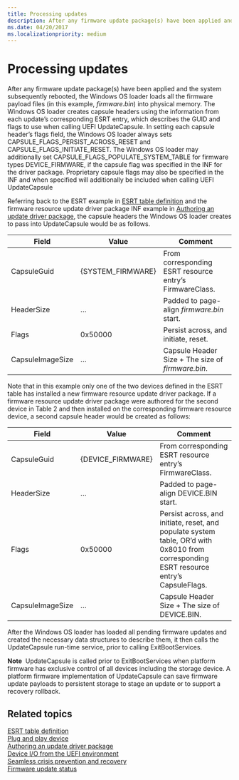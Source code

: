 ```yaml
---
title: Processing updates
description: After any firmware update package(s) have been applied and the system subsequently rebooted, the Windows OS loader loads all the firmware payload files (in this example, firmware.bin) into physical memory.
ms.date: 04/20/2017
ms.localizationpriority: medium
---
```


# Processing updates


After any firmware update package(s) have been applied and the system subsequently rebooted, the Windows OS loader loads all the firmware payload files (in this example, *firmware.bin*) into physical memory. The Windows OS loader creates capsule headers using the information from each update’s corresponding ESRT entry, which describes the GUID and flags to use when calling UEFI UpdateCapsule. In setting each capsule header’s flags field, the Windows OS loader always sets CAPSULE\_FLAGS\_PERSIST\_ACROSS\_RESET and CAPSULE\_FLAGS\_INITIATE\_RESET. The Windows OS loader may additionally set CAPSULE\_FLAGS\_POPULATE\_SYSTEM\_TABLE for firmware types DEVICE\_FIRMWARE, if the capsule flag was specified in the INF for the driver package. Proprietary capsule flags may also be specified in the INF and when specified will additionally be included when calling UEFI UpdateCapsule

Referring back to the ESRT example in [ESRT table definition](esrt-table-definition.md) and the firmware resource update driver package INF example in [Authoring an update driver package](authoring-an-update-driver-package.md), the capsule headers the Windows OS loader creates to pass into UpdateCapsule would be as follows.

| Field            | Value              | Comment                                                 |
|------------------|--------------------|---------------------------------------------------------|
| CapsuleGuid      | {SYSTEM\_FIRMWARE} | From corresponding ESRT resource entry’s FirmwareClass. |
| HeaderSize       | …                  | Padded to page-align *firmware.bin* start.              |
| Flags            | 0x50000            | Persist across, and initiate, reset.                    |
| CapsuleImageSize | …                  | Capsule Header Size + The size of *firmware.bin*.       |

 

Note that in this example only one of the two devices defined in the ESRT table has installed a new firmware resource update driver package. If a firmware resource update driver package were authored for the second device in Table 2 and then installed on the corresponding firmware resource device, a second capsule header would be created as follows:

| Field            | Value              | Comment                                                                                                                                 |
|------------------|--------------------|-----------------------------------------------------------------------------------------------------------------------------------------|
| CapsuleGuid      | {DEVICE\_FIRMWARE} | From corresponding ESRT resource entry’s FirmwareClass.                                                                                 |
| HeaderSize       | …                  | Padded to page-align DEVICE.BIN start.                                                                                                  |
| Flags            | 0x50000            | Persist across, and initiate, reset, and populate system table, OR’d with 0x8010 from corresponding ESRT resource entry’s CapsuleFlags. |
| CapsuleImageSize | …                  | Capsule Header Size + The size of DEVICE.BIN.                                                                                           |

 

After the Windows OS loader has loaded all pending firmware updates and created the necessary data structures to describe them, it then calls the UpdateCapsule run-time service, prior to calling ExitBootServices.

**Note**  UpdateCapsule is called prior to ExitBootServices when platform firmware has exclusive control of all devices including the storage device. A platform firmware implementation of UpdateCapsule can save firmware update payloads to persistent storage to stage an update or to support a recovery rollback.

 

## Related topics
[ESRT table definition](esrt-table-definition.md)  
[Plug and play device](plug-and-play-device.md)  
[Authoring an update driver package](authoring-an-update-driver-package.md)  
[Device I/O from the UEFI environment](device-i-o-from-the-uefi-environment.md)  
[Seamless crisis prevention and recovery](seamless-crisis-prevention-and-recovery.md)  
[Firmware update status](firmware-update-status.md)  



